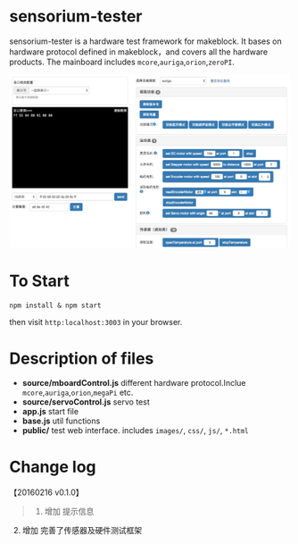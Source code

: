 # sensorium-tester
sensorium-tester is a hardware test framework for makeblock. It bases on hardware protocol defined in makeblock，and covers
all the hardware products. The mainboard includes `mcore`,`auriga`,`orion`,`zeroPI`.

![demo ui](/public/images/demo.png)

# To Start

    npm install & npm start

then visit `http:localhost:3003` in your browser.

# Description of files

- **source/mboardControl.js** different hardware protocol.Inclue `mcore`,`auriga`,`orion`,`megaPi` etc.
- **source/servoControl.js** servo test
- **app.js** start file
- **base.js** util functions
- **public/**  test web interface. includes `images/`, `css/`, `js/`, `*.html`

# Change log
【20160216 v0.1.0】
>1. 增加 提示信息
2. 增加 完善了传感器及硬件测试框架

